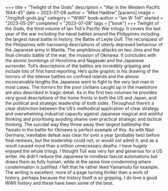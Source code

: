 +++
title = "Twilight of the Gods"
description = "War in the Western Pacific 1944-45"
date = 2023-07-08
author = "Mike Hadlow"
[params]
    image = "/img/toll-gods.jpg"
    category = "WWII"
    book-author = "Ian W Toll"
    started = "2023-05-29"
    completed = "2023-07-08"
    tags = ["book"]
+++
Twilight of the Gods, the third volume of Ian Toll's Pacific War trilogy. It covers the last year of the war including the naval battles around the Philippines including the largest naval battle in history, the Battle of Leyte Gulf. The reconquest of the Philippines with harrowing descriptions of utterly depraved behaviour of the Japanese army in Manila. The amphibious attacks on Iwo Jima and the final climatic battle of the war, the invasion of Okinawa. It concludes with the atomic bombings of Hiroshima and Nagasaki and the Japanese surrender. Toll’s descriptions of the battles are incredibly gripping and include lots of first hand reporting. He’s quite graphic in his drawing of the horrors of the intense battles on confined islands and the almost inconceivable lengths the Japanese went to fight to the very last man in most cases. The horrors for the poor civilians caught up in the maelstrom are also described in tragic detail. As in the first two volumes he provides very good descriptions of the home fronts in both the US and Japan, and the political and strategic leadership of both sides. Throughout there’s a clear distinction between the US’s methodical application of clear strategy and overwhelming industrial capacity against Japanese magical and wishful thinking and prioritising avoiding shame over practical strategic and tactical thinking. The suicidal way they threw away their largest battleship the Yamato in the battle for Okinawa is perfect example of this. As with Nazi Germany, inevitable defeat was clear for over a year (probably two) before final nemesis, but the leadership could not, or would not admit it, and as a result caused more than a million unnecessary deaths. I have hugely enjoyed the whole trilogy. I thought Toll was very fair and generous for a US writer. He didn’t reduce the Japanese to mindless fascist automations but draws them as fully human, while at the same time condemning where condemnation is justified. I felt that he rather liked Yamamoto for example. The writing is excellent, more of a page turning thriller than a work of history, perhaps because the history itself is so gripping. I do love a good WWII history and these have been some of the best.
